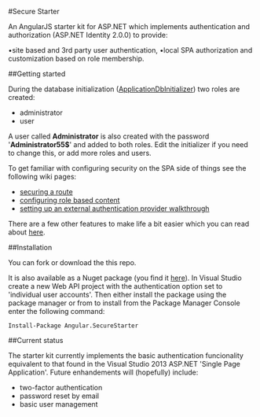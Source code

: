 ﻿#Secure Starter

An AngularJS starter kit for ASP.NET which implements authentication and authorization (ASP.NET Identity 2.0.0) to provide:

•site based and 3rd party user authentication,
•local SPA authorization and customization based on role membership.

##Getting started

During the database initialization ([ApplicationDbInitializer](https://github.com/Useful-Software-Solutions-Ltd/Angular.Net.SecureStarter/blob/master/Angular.SecureStarter/Models/ApplicationDbInitializer.cs)) two roles are created:

* administrator
* user

A user called **Administrator** is also created with the password '**Administrator55$**' and added to both roles. 
Edit the initializer if you need to change this, or add more roles and users.

To get familiar with configuring security on the SPA side of things see the following wiki pages:
* [securing a route](https://github.com/Useful-Software-Solutions-Ltd/Angular.Net.SecureStarter/wiki/Securing-a-route)
* [configuring role based content](https://github.com/Useful-Software-Solutions-Ltd/Angular.Net.SecureStarter/wiki/Role-based-content)
* [setting up an external authentication provider walkthrough](https://github.com/Useful-Software-Solutions-Ltd/Angular.Net.SecureStarter/wiki/Setting-up-an-external-authentication-provider)

There are a few other features to make life a bit easier which you can read about [here](https://github.com/Useful-Software-Solutions-Ltd/Angular.Net.SecureStarter/wiki/Setting-up-an-external-authentication-provider/Other-features).

##Installation

You can fork or download the this repo. 

It is also available as a Nuget package (you find it [here](https://www.nuget.org/packages/Angular.SecureStarter)). 
In Visual Studio create a new Web API project with the authentication option set to 'individual user accounts'. Then either install the package using the package manager or from to install from the Package Manager Console enter the following command:

```
Install-Package Angular.SecureStarter
```

##Current status

The starter kit currently implements the basic authentication funcionality equivalent to that found in the Visual Studio 2013 ASP.NET 'Single Page Application'. Future enhandements will (hopefully) include: 
* two-factor authentication
* password reset by email
* basic user management

